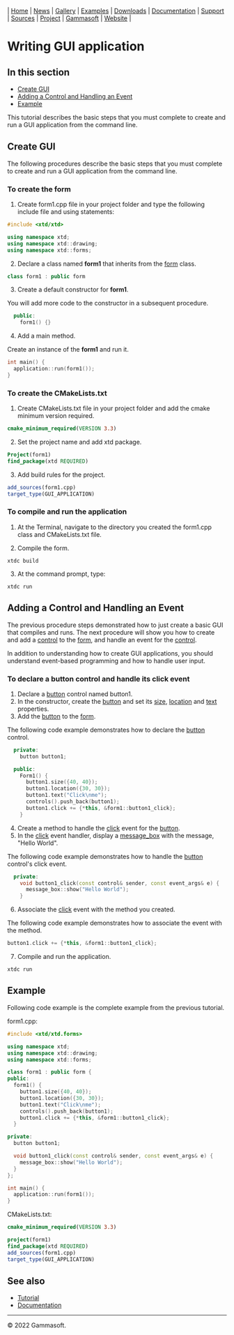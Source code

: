 | [Home](home.md) | [News](news.md) | [Gallery](gallery.md) | [Examples](examples.md) | [Downloads](downloads.md) | [Documentation](documentation.md) | [Support](support.md) | [Sources](https://github.com/gammasoft71/xtd) | [Project](https://sourceforge.net/projects/xtdpro/) | [Gammasoft](gammasoft.md) | [Website](https://gammasoft71.wixsite.com/xtdpro) |

# Writing GUI application

## In this section

* [Create GUI](#create-gui)
* [Adding a Control and Handling an Event](#adding-a-control-and-handling-an-event)
* [Example](#example)

This tutorial describes the basic steps that you must complete to create and run a GUI application from the command line.

## Create GUI

The following procedures describe the basic steps that you must complete to create and run a GUI application from the command line.

### To create the form

1. Create form1.cpp file in your project folder and type the following include file and using statements:

```c++
#include <xtd/xtd>

using namespace xtd;
using namespace xtd::drawing;
using namespace xtd::forms;
```

2. Declare a class named **form1** that inherits from the [form](https://codedocs.xyz/gammasoft71/xtd/classxtd_1_1forms_1_1form.html) class.

```c++
class form1 : public form
```

3. Create a default constructor for **form1**.

You will add more code to the constructor in a subsequent procedure.

```c++
  public:
    form1() {}
```

4. Add a main method.

Create an instance of the **form1** and run it.

```c++
int main() {
  application::run(form1());
}
```

### To create the CMakeLists.txt

1. Create CMakeLists.txt file in your project folder and add the cmake minimum version required.

```cmake
cmake_minimum_required(VERSION 3.3)
```

2. Set the project name and add xtd package.

```cmake
Project(form1)
find_package(xtd REQUIRED)
```

3. Add build rules for the project.

```cmake
add_sources(form1.cpp)
target_type(GUI_APPLICATION)
```

### To compile and run the application

1. At the Terminal, navigate to the directory you created the form1.cpp class and CMakeLists.txt file.

2. Compile the form.

```shell
xtdc build
```

3. At the command prompt, type:

```shell
xtdc run
```

## Adding a Control and Handling an Event

The previous procedure steps demonstrated how to just create a basic GUI that compiles and runs. 
The next procedure will show you how to create and add a [control](https://codedocs.xyz/gammasoft71/xtd/classxtd_1_1forms_1_1control.html) to the [form](https://codedocs.xyz/gammasoft71/xtd/classxtd_1_1forms_1_1form.html), and handle an event for the [control](https://codedocs.xyz/gammasoft71/xtd/classxtd_1_1forms_1_1control.html).

In addition to understanding how to create GUI applications, you should understand event-based programming and how to handle user input.

### To declare a button control and handle its click event

1. Declare a [button](https://codedocs.xyz/gammasoft71/xtd/classxtd_1_1forms_1_1button.html) control named button1.
2. In the constructor, create the [button](https://codedocs.xyz/gammasoft71/xtd/classxtd_1_1forms_1_1button.html) and set its [size](https://codedocs.xyz/gammasoft71/xtd/classxtd_1_1forms_1_1control.html#a2a9c3b512b6748c8330fe2231839c4cb), [location](https://codedocs.xyz/gammasoft71/xtd/classxtd_1_1forms_1_1control.html#a704049ab20aa16e25dca51911b0ba13b) and [text](https://codedocs.xyz/gammasoft71/xtd/classxtd_1_1forms_1_1control.html#a3f3bc021d22dff6f3a32a8dae0e7bbe9) properties.
3. Add the [button](https://codedocs.xyz/gammasoft71/xtd/classxtd_1_1forms_1_1button.html) to the [form](https://codedocs.xyz/gammasoft71/xtd/classxtd_1_1forms_1_1form.html).

The following code example demonstrates how to declare the [button](https://codedocs.xyz/gammasoft71/xtd/classxtd_1_1forms_1_1button.html) control.

```c++
  private:
    button button1;

  public:
    Form1() {
      button1.size({40, 40});
      button1.location({30, 30});
      button1.text("Click\nme");
      controls().push_back(button1);
      button1.click += {*this, &form1::button1_click};
    }
```

4. Create a method to handle the [click](https://codedocs.xyz/gammasoft71/xtd/group__events.html#ga651752ad0a3ec381983aa0b367291a68) event for the [button](https://codedocs.xyz/gammasoft71/xtd/classxtd_1_1forms_1_1button.html).
5. In the [click](https://codedocs.xyz/gammasoft71/xtd/group__events.html#ga651752ad0a3ec381983aa0b367291a68) event handler, display a [message_box](https://codedocs.xyz/gammasoft71/xtd/classxtd_1_1forms_1_1message__box.html) with the message, "Hello World".

The following code example demonstrates how to handle the [button](https://codedocs.xyz/gammasoft71/xtd/classxtd_1_1forms_1_1button.html) control's click event.

```c++
  private:
    void button1_click(const control& sender, const event_args& e) {
      message_box::show("Hello World");
    }
```

6. Associate the [click](https://codedocs.xyz/gammasoft71/xtd/group__events.html#ga651752ad0a3ec381983aa0b367291a68) event with the method you created.

The following code example demonstrates how to associate the event with the method.

```c++
button1.click += {*this, &form1::button1_click};
```

7. Compile and run the application.

```shell
xtdc run
```

## Example

Following code example is the complete example from the previous tutorial.

form1.cpp:

```c++
#include <xtd/xtd.forms>

using namespace xtd;
using namespace xtd::drawing;
using namespace xtd::forms;

class form1 : public form {  
public:
  form1() {
    button1.size({40, 40});
    button1.location({30, 30});
    button1.text("Click\nme");
    controls().push_back(button1);
    button1.click += {*this, &form1::button1_click};
  }

private:
  button button1;

  void button1_click(const control& sender, const event_args& e) {
    message_box::show("Hello World");
  }
};

int main() {
  application::run(form1());
}
```

CMakeLists.txt:

```cmake
cmake_minimum_required(VERSION 3.3)

project(form1)
find_package(xtd REQUIRED)
add_sources(form1.cpp)
target_type(GUI_APPLICATION)
```

## See also

* [Tutorial](tutorial.md)
* [Documentation](documentation.md)

______________________________________________________________________________________________

© 2022 Gammasoft.
